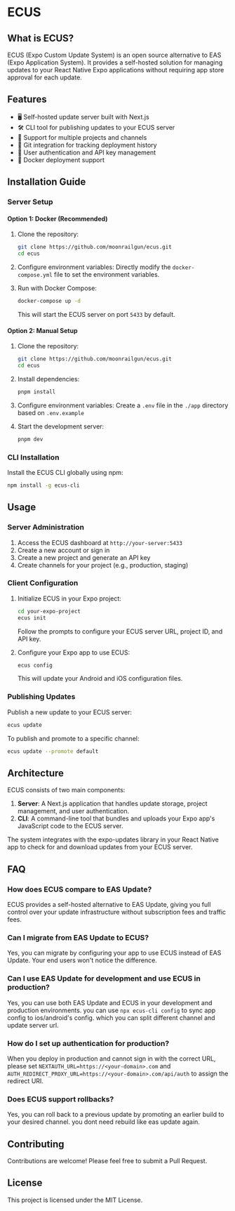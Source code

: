 # ECUS

## What is ECUS?

ECUS (Expo Custom Update System) is an open source alternative to EAS (Expo Application System). It provides a self-hosted solution for managing updates to your React Native Expo applications without requiring app store approval for each update.

## Features

- 🖥️ Self-hosted update server built with Next.js
- 🛠️ CLI tool for publishing updates to your ECUS server
- 🔄 Support for multiple projects and channels
- 📝 Git integration for tracking deployment history
- 🔐 User authentication and API key management
- 🐳 Docker deployment support

## Installation Guide

### Server Setup

#### Option 1: Docker (Recommended)

1. Clone the repository:
   ```bash
   git clone https://github.com/moonrailgun/ecus.git
   cd ecus
   ```

2. Configure environment variables:
   Directly modify the `docker-compose.yml` file to set the environment variables.

3. Run with Docker Compose:
   ```bash
   docker-compose up -d
   ```

   This will start the ECUS server on port `5433` by default.

#### Option 2: Manual Setup

1. Clone the repository:
   ```bash
   git clone https://github.com/moonrailgun/ecus.git
   cd ecus
   ```

2. Install dependencies:
   ```bash
   pnpm install
   ```

3. Configure environment variables:
   Create a `.env` file in the `./app` directory based on `.env.example`

4. Start the development server:
   ```bash
   pnpm dev
   ```

### CLI Installation

Install the ECUS CLI globally using npm:

```bash
npm install -g ecus-cli
```

## Usage

### Server Administration

1. Access the ECUS dashboard at `http://your-server:5433`
2. Create a new account or sign in
3. Create a new project and generate an API key
4. Create channels for your project (e.g., production, staging)

### Client Configuration

1. Initialize ECUS in your Expo project:
   ```bash
   cd your-expo-project
   ecus init
   ```
   Follow the prompts to configure your ECUS server URL, project ID, and API key.

2. Configure your Expo app to use ECUS:
   ```bash
   ecus config
   ```
   This will update your Android and iOS configuration files.

### Publishing Updates

Publish a new update to your ECUS server:

```bash
ecus update
```

To publish and promote to a specific channel:

```bash
ecus update --promote default
```

## Architecture

ECUS consists of two main components:

1. **Server**: A Next.js application that handles update storage, project management, and user authentication.
2. **CLI**: A command-line tool that bundles and uploads your Expo app's JavaScript code to the ECUS server.

The system integrates with the expo-updates library in your React Native app to check for and download updates from your ECUS server.

## FAQ

### How does ECUS compare to EAS Update?

ECUS provides a self-hosted alternative to EAS Update, giving you full control over your update infrastructure without subscription fees and traffic fees.

### Can I migrate from EAS Update to ECUS?

Yes, you can migrate by configuring your app to use ECUS instead of EAS Update. Your end users won't notice the difference.

### Can I use EAS Update for development and use ECUS in production?

Yes, you can use both EAS Update and ECUS in your development and production environments. you can use `npx ecus-cli config` to sync app config to ios/android's config. which you can split different channel and update server url.

### How do I set up authentication for production?

When you deploy in production and cannot sign in with the correct URL, please set `NEXTAUTH_URL=https://<your-domain>.com` and `AUTH_REDIRECT_PROXY_URL=https://<your-domain>.com/api/auth` to assign the redirect URI.

### Does ECUS support rollbacks?

Yes, you can roll back to a previous update by promoting an earlier build to your desired channel. you dont need rebuild like eas update again.

## Contributing

Contributions are welcome! Please feel free to submit a Pull Request.

## License

This project is licensed under the MIT License.
